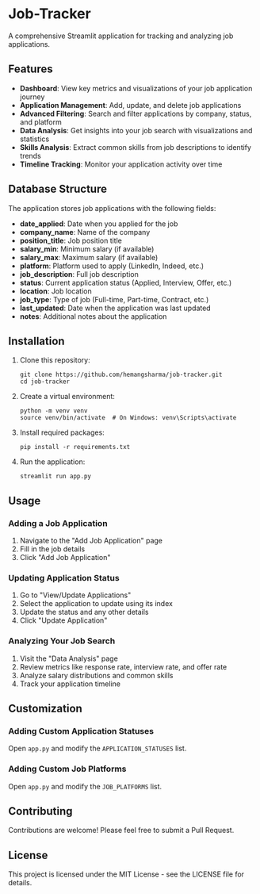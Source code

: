 # Job-Tracker
A comprehensive Streamlit application for tracking and analyzing job applications.

## Features

- **Dashboard**: View key metrics and visualizations of your job application journey
- **Application Management**: Add, update, and delete job applications
- **Advanced Filtering**: Search and filter applications by company, status, and platform
- **Data Analysis**: Get insights into your job search with visualizations and statistics
- **Skills Analysis**: Extract common skills from job descriptions to identify trends
- **Timeline Tracking**: Monitor your application activity over time


## Database Structure

The application stores job applications with the following fields:

- **date_applied**: Date when you applied for the job
- **company_name**: Name of the company
- **position_title**: Job position title
- **salary_min**: Minimum salary (if available)
- **salary_max**: Maximum salary (if available)
- **platform**: Platform used to apply (LinkedIn, Indeed, etc.)
- **job_description**: Full job description
- **status**: Current application status (Applied, Interview, Offer, etc.)
- **location**: Job location
- **job_type**: Type of job (Full-time, Part-time, Contract, etc.)
- **last_updated**: Date when the application was last updated
- **notes**: Additional notes about the application

## Installation

1. Clone this repository:
   ```
   git clone https://github.com/hemangsharma/job-tracker.git
   cd job-tracker
   ```

2. Create a virtual environment:
   ```
   python -m venv venv
   source venv/bin/activate  # On Windows: venv\Scripts\activate
   ```

3. Install required packages:
   ```
   pip install -r requirements.txt
   ```

4. Run the application:
   ```
   streamlit run app.py
   ```

## Usage

### Adding a Job Application

1. Navigate to the "Add Job Application" page
2. Fill in the job details
3. Click "Add Job Application"

### Updating Application Status

1. Go to "View/Update Applications"
2. Select the application to update using its index
3. Update the status and any other details
4. Click "Update Application"

### Analyzing Your Job Search

1. Visit the "Data Analysis" page
2. Review metrics like response rate, interview rate, and offer rate
3. Analyze salary distributions and common skills
4. Track your application timeline

## Customization

### Adding Custom Application Statuses

Open `app.py` and modify the `APPLICATION_STATUSES` list.

### Adding Custom Job Platforms

Open `app.py` and modify the `JOB_PLATFORMS` list.

## Contributing

Contributions are welcome! Please feel free to submit a Pull Request.

## License

This project is licensed under the MIT License - see the LICENSE file for details.
